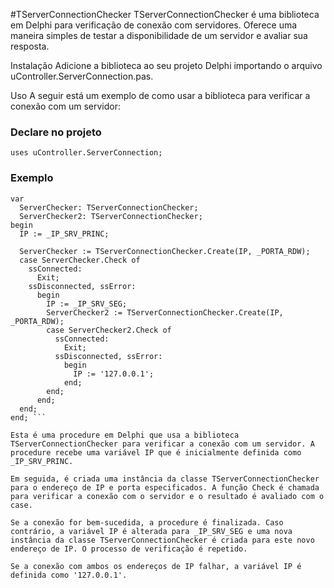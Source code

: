 #TServerConnectionChecker
TServerConnectionChecker é uma biblioteca em Delphi para verificação de conexão com servidores. Oferece uma maneira simples de testar a disponibilidade de um servidor e avaliar sua resposta.

Instalação
Adicione a biblioteca ao seu projeto Delphi importando o arquivo uController.ServerConnection.pas.

Uso
A seguir está um exemplo de como usar a biblioteca para verificar a conexão com um servidor:

### Declare no projeto
``` uses uController.ServerConnection; ```
### Exemplo

```procedure CheckNextIP(var IP: string);
var
  ServerChecker: TServerConnectionChecker;
  ServerChecker2: TServerConnectionChecker;
begin
  IP := _IP_SRV_PRINC;

  ServerChecker := TServerConnectionChecker.Create(IP, _PORTA_RDW);
  case ServerChecker.Check of
    ssConnected:
      Exit;
    ssDisconnected, ssError:
      begin
        IP := _IP_SRV_SEG;
        ServerChecker2 := TServerConnectionChecker.Create(IP, _PORTA_RDW);
        case ServerChecker2.Check of
          ssConnected:
            Exit;
          ssDisconnected, ssError:
            begin
              IP := '127.0.0.1';
            end;
        end;
      end;
  end;
end; ```

Esta é uma procedure em Delphi que usa a biblioteca TServerConnectionChecker para verificar a conexão com um servidor. A procedure recebe uma variável IP que é inicialmente definida como _IP_SRV_PRINC.

Em seguida, é criada uma instância da classe TServerConnectionChecker para o endereço de IP e porta especificados. A função Check é chamada para verificar a conexão com o servidor e o resultado é avaliado com o case.

Se a conexão for bem-sucedida, a procedure é finalizada. Caso contrário, a variável IP é alterada para _IP_SRV_SEG e uma nova instância da classe TServerConnectionChecker é criada para este novo endereço de IP. O processo de verificação é repetido.

Se a conexão com ambos os endereços de IP falhar, a variável IP é definida como '127.0.0.1'.
